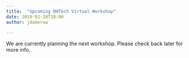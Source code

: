 ```yaml
---
title:  "Upcoming DHTech Virtual Workshop"
date: 2019-02-28T10:00
author: jdamerow

---
```


We are currently planning the next workshop. Please check back later for more info.
